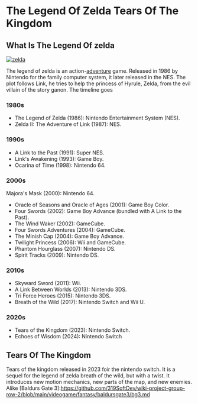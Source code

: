 # The Legend Of Zelda Tears Of The Kingdom
## What Is The Legend Of zelda
[![zelda](https://www.pngmart.com/files/4/The-Legend-of-Zelda-Logo-PNG-Image.png)](https://www.pngmart.com/image/35706)

The legend of zelda is an action-[adventure][genre1] game. Released in 1986 by Nintendo for the family computer system, it later released in the NES. The plot follows Link, he tries to help the princess of Hyrule, Zelda, from the evil villain of the story ganon.  The timeline goes


### 1980s 


- The Legend of Zelda (1986): Nintendo Entertainment System (NES).
- Zelda II: The Adventure of Link (1987): NES.

  
### 1990s


- A Link to the Past (1991): Super NES.
- Link's Awakening (1993): Game Boy.
- Ocarina of Time (1998): Nintendo 64. 


### 2000s


Majora's Mask (2000): Nintendo 64.
- Oracle of Seasons and Oracle of Ages (2001): Game Boy Color.
- Four Swords (2002): Game Boy Advance (bundled with A Link to the Past).
- The Wind Waker (2002): GameCube.
- Four Swords Adventures (2004): GameCube.
- The Minish Cap (2004): Game Boy Advance.
- Twilight Princess (2006): Wii and GameCube.
- Phantom Hourglass (2007): Nintendo DS.
- Spirit Tracks (2009): Nintendo DS. 


### 2010s

 -  Skyward Sword (2011): Wii.
- A Link Between Worlds (2013): Nintendo 3DS.
- Tri Force Heroes (2015): Nintendo 3DS.
- Breath of the Wild (2017): Nintendo Switch and Wii U. 
### 2020s
- Tears of the Kingdom (2023): Nintendo Switch.
- Echoes of Wisdom (2024): Nintendo Switch

## Tears Of The Kingdom
Tears of the kingdom released in 2023 foir the nintendo switch. It is a sequel for the legend of zelda breath of the wild, but with a twist. It introduces new motion mechanics, new parts of the map, and new enemies. Alike [Baldurs Gate 3]:https://github.com/319SoftDev/wiki-project-group-row-2/blob/main/videogame/fantasy/baldursgate3/bg3.md 

[genre1]:https://github.com/319SoftDev/wiki-project-group-row-2/blob/main/videogame/storygame/story.md
